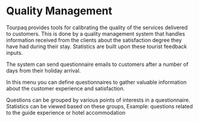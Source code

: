 # Quality Management

Tourpaq provides tools for calibrating the quality of the services delivered to customers. This is done by a quality management system that handles information received from the clients about the satisfaction degree they have had during their stay. Statistics are built upon these tourist feedback inputs.&#x20;

The system can send questionnaire emails to customers after a number of days from their holiday arrival.&#x20;

In this menu you can define questionnaires to gather valuable information about the customer experience and satisfaction.&#x20;

Questions can be grouped by various points of interests in a questionnaire. Statistics can be viewed based on these groups, Example: questions related to the guide experience or hotel accommodation
